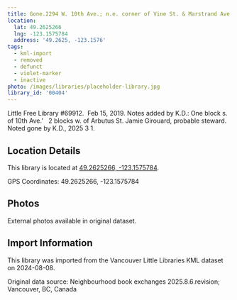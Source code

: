 ```yaml
---
title: Gone.2294 W. 10th Ave.; n.e. corner of Vine St. & Marstrand Ave.
location:
  lat: 49.2625266
  lng: -123.1575784
  address: '49.2625, -123.1576'
tags:
  - kml-import
  - removed
  - defunct
  - violet-marker
  - inactive
photo: /images/libraries/placeholder-library.jpg
library_id: '00404'
---
```

Little Free Library #69912.  Feb 15, 2019.
Notes added by K.D.: One block s. of 10th Ave.'  
2 blocks w. of Arbutus St.
Jamie Girouard, probable steward.
Noted gone by K.D., 2025 3 1.

## Location Details

This library is located at [49.2625266, -123.1575784](https://www.google.com/maps?q=49.2625266,-123.1575784).

GPS Coordinates: 49.2625266, -123.1575784

## Photos

External photos available in original dataset.

## Import Information

This library was imported from the Vancouver Little Libraries KML dataset on 2024-08-08.

Original data source: Neighbourhood book exchanges 2025.8.6.revision; Vancouver, BC, Canada

